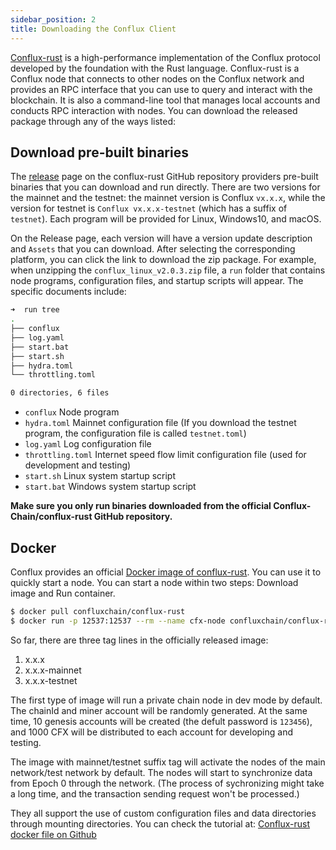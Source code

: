 ```yaml
---
sidebar_position: 2
title: Downloading the Conflux Client
---
```


[Conflux-rust](https://github.com/conflux-chain/conflux-rust) is a high-performance implementation of the Conflux protocol developed by the foundation with the Rust language. Conflux-rust is a Conflux node that connects to other nodes on the Conflux network and provides an RPC interface that you can use to query and interact with the blockchain. It is also a command-line tool that manages local accounts and conducts RPC interaction with nodes. You can download the released package through any of the ways listed:

## Download pre-built binaries

The [release](https://github.com/Conflux-Chain/conflux-rust/releases) page on the conflux-rust GitHub repository providers pre-built binaries that you can download and run directly. There are two versions for the mainnet and the testnet: the mainnet version is Conflux `vx.x.x`, while the version for testnet is `Conflux vx.x.x-testnet` (which has a suffix of `testnet`). Each program will be provided for Linux, Windows10, and macOS.

On the Release page, each version will have a version update description and `Assets` that you can download. After selecting the corresponding platform, you can click the link to download the zip package. For example, when unzipping the `conflux_linux_v2.0.3.zip` file, a `run` folder that contains node programs, configuration files, and startup scripts will appear. The specific documents include:

```bash
➜  run tree
.
├── conflux
├── log.yaml
├── start.bat
├── start.sh
├── hydra.toml
└── throttling.toml

0 directories, 6 files
```

* `conflux` Node program
* `hydra.toml` Mainnet configuration file (If you download the testnet program, the configuration file is called `testnet.toml`)
* `log.yaml` Log configuration file
* `throttling.toml` Internet speed flow limit configuration file (used for development and testing)
* `start.sh` Linux system startup script
* `start.bat` Windows system startup script

**Make sure you only run binaries downloaded from the official Conflux-Chain/conflux-rust GitHub repository.**

## Docker

Conflux provides an official [Docker image of conflux-rust](https://hub.docker.com/r/confluxchain/conflux-rust). You can use it to quickly start a node. You can start a node within two steps:  Download image and  Run container.

```sh
$ docker pull confluxchain/conflux-rust
$ docker run -p 12537:12537 --rm --name cfx-node confluxchain/conflux-rust
```

So far, there are three tag lines in the officially released image:

1. x.x.x
2. x.x.x-mainnet
3. x.x.x-testnet

The first type of image will run a private chain node in dev mode by default. The chainId and miner account will be randomly generated. At the same time, 10 genesis accounts will be created (the defult password is `123456`), and 1000 CFX will be distributed to each account for developing and testing.

The image with mainnet/testnet suffix tag will activate the nodes of the main network/test network by default. The nodes will start to synchronize data from Epoch 0 through the network. (The process of sychronizing might take a long time, and the transaction sending request won't be processed.)

They all support the use of custom configuration files and data directories through mounting directories. You can check the tutorial at: [Conflux-rust docker file on Github](https://github.com/conflux-chain/conflux-docker)
